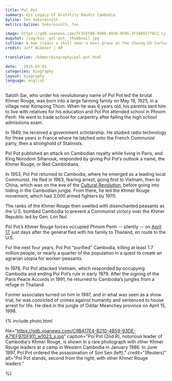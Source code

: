 ```yaml
---
title: Pol Pot
summary: His Legacy of Brutality Haunts Cambodia
byline: Ten Soksreinith
metrics-byline: Soksreinith, Ten

image: https://gdb.voanews.com/FF3CE5B8-9908-493D-9F05-2F34892776C2_cy10_w1023_s.jpg
mugshot: /img/bio__pol-pot__thumbnail.jpg
cutline: A man cleans a skull near a mass grave at the Chaung Ek torture camp run by the Khmer Rouge. 
credit: Jeff Widener | AP

translation: /khmer/biography/pol-pot.html

date:   2015-03-01
categories: biography
layout: biography
language: english
---
```



Saloth Sar, who under his revolutionary name of Pol Pot led the brutal Khmer Rouge, was born into a large farming family on May 19, 1925, in a village near Kompong Thom. When he was 6 years old, his parents sent him to live with relatives for his education and Pol Pot attended school in Phnom Penh. He went to trade school for carpentry after failing the high school admissions exam. 

In 1949, he received a government scholarship. He studied radio technology for three years in France where he latched onto the French Communist party, then a stronghold of Stalinists. 

Pol Pot published an attack on Cambodian royalty while living in Paris, and King Norodom Sihanouk, responded by giving Pol Pot’s outlook a name, the Khmer Rouge, or Red Cambodians. 

In 1953, Pol Pot returned to Cambodia, where he emerged as a leading local Communist. He fled in 1963, fearing arrest, going first to Vietnam, then to China, which was on the eve of the [Cultural Revolution](https://www.nytimes.com/2016/05/15/world/asia/china-cultural-revolution-explainer.html), before going into hiding in the Cambodian jungle. From there, he led the Khmer Rouge movement, which had 3,000 armed fighters by 1970. 

The ranks of the Khmer Rouge then swelled with disenchanted peasants as the U.S. bombed Cambodia to prevent a Communist victory over the Khmer Republic led by Gen. Lon Nol.

Pol Pot’s Khmer Rouge forces occupied Phnom Penh -- silently -- on <a href="#april_17_1975" class="trigger__factbox">April 17</a>, just days after the general fled with his family to Thailand, en route to the U.S. 

For the next four years, Pol Pot “purified” Cambodia, killing at least 1.7 million people, or nearly a quarter of the population in a quest to create an agrarian utopia for worker-peasants. 

In 1978, Pol Pot attacked Vietnam, which responded by occupying Cambodia and ending Pol Pot’s rule in early 1979. After the signing of the Paris Peace Accords in 1991, he returned to Cambodia’s jungles from a refuge in Thailand. 
 
Former associates turned on him in 1997, and in what was seen as a show trial, he was convicted of crimes against humanity and sentenced to house arrest for life. He died in the jungle of Oddar Meanchey province on April 15, 1998. 


{% include photo.html

file="https://gdb.voanews.com/C9BA17E4-B210-4B59-93DE-A71EF97DF911_w1023_s.jpg"
caption="Pol Pot (2nd R), notorious leader of Cambodia's Khmer Rouge, is shown in a rare photograph with other Khmer Rouge leaders at a camp in Western Cambodia in January 1986. In June 1997, Pol Pot ordered the assassination of Son Sen (left)."
credit="(Reuters)"
alt="Pol Pot stands, second from the right, with other Khmer Rouge leaders."

%}

